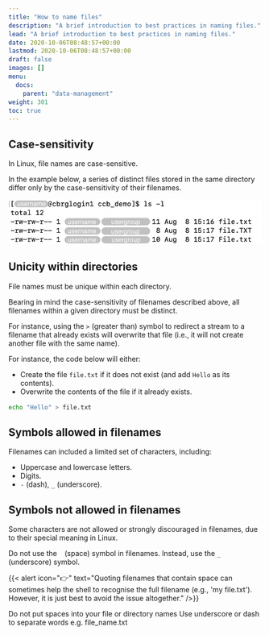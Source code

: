 ```yaml
---
title: "How to name files"
description: "A brief introduction to best practices in naming files."
lead: "A brief introduction to best practices in naming files."
date: 2020-10-06T08:48:57+00:00
lastmod: 2020-10-06T08:48:57+00:00
draft: false
images: []
menu:
  docs:
    parent: "data-management"
weight: 301
toc: true
---
```


## Case-sensitivity

In Linux, file names are case-sensitive.

In the example below, a series of distinct files stored in the same directory
differ only by the case-sensitivity of their filenames.

![Example of filenames that differ only by case-sensitive characters](case-sensitive.png)

## Unicity within directories

File names must be unique within each directory.

Bearing in mind the case-sensitivity of filenames described above,
all filenames within a given directory must be distinct.

For instance, using the `>` (greater than) symbol to redirect a stream
to a filename that already exists will overwrite that file
(i.e., it will not create another
file with the same name).

For instance, the code below will either:

- Create the file `file.txt` if it does not exist (and add `Hello` as its contents).
- Overwrite the contents of the file if it already exists.

```bash
echo "Hello" > file.txt
```

## Symbols allowed in filenames

Filenames can included a limited set of characters, including:

- Uppercase and lowercase letters.
- Digits.
- `-` (dash), `_` (underscore).

## Symbols not allowed in filenames

Some characters are not allowed or strongly discouraged in filenames,
due to their special meaning in Linux.

Do not use the ` ` (space) symbol in filenames.
Instead, use the `_` (underscore) symbol.

{{< alert icon="👉" text="Quoting filenames that contain space can sometimes help the shell to recognise the full filename (e.g., 'my file.txt'). However, it is just best to avoid the issue altogether." />}}



Do not put spaces into your file or directory names
Use underscore or dash to separate words e.g. file_name.txt


<!-- Link definitions -->

[10.1371/journal.pcbi.1000424]: https://journals.plos.org/ploscompbiol/article?id=10.1371/journal.pcbi.1000424